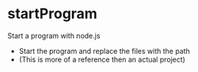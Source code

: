 # startProgram
Start a program with node.js

- Start the program and replace the files with the path
- (This is more of a reference then an actual project)
